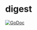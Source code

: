 # digest

[![GoDoc](https://godoc.org/zvelo.io/httpsig/digest?status.svg)](https://godoc.org/zvelo.io/httpsig/digest)
